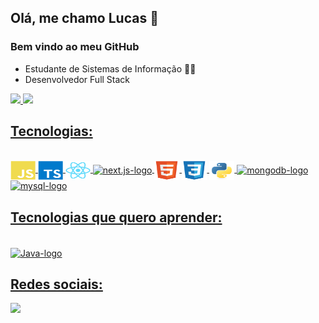 ## Olá, me chamo Lucas 👋
### Bem vindo ao meu GitHub
- Estudante de Sistemas de Informação 👨‍💻
- Desenvolvedor Full Stack 
<div>
  <a href="https://github.com/LucasFLan"/>
  <img height="180em" src="https://github-readme-stats.vercel.app/api?username=LucasFLan&show_icons=true&theme=github_dark&include_all_commits=true&count_private=true"/>
  <img height="180em" src="https://github-readme-stats.vercel.app/api/top-langs/?username=LucasFLan&layout=compact&langs_count=6&theme=github_dark"/>
</div>
    
## Tecnologias: 
<div style="display: inline_block"><br>
  <img align="center" alt="javascript-logo" height="30" width="40" src="https://raw.githubusercontent.com/devicons/devicon/master/icons/javascript/javascript-plain.svg">
  <img align="center" alt="typescript-logo" height="30" width="40" src="https://raw.githubusercontent.com/devicons/devicon/master/icons/typescript/typescript-plain.svg">
  <img align="center" alt="react-logo" height="30" width="40" src="https://raw.githubusercontent.com/devicons/devicon/master/icons/react/react-original.svg">
  <img align="center" alt="next.js-logo" height="60" width="60" src="https://cdn.jsdelivr.net/gh/devicons/devicon@latest/icons/nextjs/nextjs-original-wordmark.svg">
  <img align="center" alt="html-logo" height="30" width="40" src="https://raw.githubusercontent.com/devicons/devicon/master/icons/html5/html5-original.svg">
  <img align="center" alt="css-logo" height="30" width="40" src="https://raw.githubusercontent.com/devicons/devicon/master/icons/css3/css3-original.svg">
  <img align="center" alt="python-logo" height="30" width="40" src="https://raw.githubusercontent.com/devicons/devicon/master/icons/python/python-original.svg">
  <img align="center" alt="mongodb-logo" height="40" width="60" src="https://cdn.jsdelivr.net/gh/devicons/devicon@latest/icons/mongodb/mongodb-plain-wordmark.svg">
  <img align="center" alt="mysql-logo" height="60" width="60" src="https://cdn.jsdelivr.net/gh/devicons/devicon@latest/icons/mysql/mysql-plain-wordmark.svg">
</div>

## Tecnologias que quero aprender: 
<div style="display: inline_block"><br>
  <img align="center" alt="Java-logo" height="40" width="70" src="https://cdn.jsdelivr.net/gh/devicons/devicon@latest/icons/java/java-original-wordmark.svg">
</div>

## Redes sociais: 
<div>
  <a href="https://www.linkedin.com/in/LucasFLan" target="_blank"><img src="https://img.shields.io/badge/-LinkedIn-%230077B5?style=for-the-badge&logo=linkedin&logoColor=white" target="_blank"></a> 
</div>
